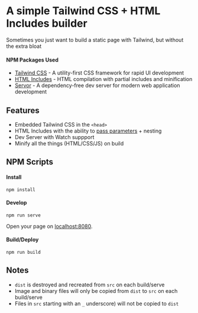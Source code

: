 # A simple Tailwind CSS + HTML Includes builder

Sometimes you just want to build a static page with Tailwind, but without the extra bloat

#### NPM Packages Used
- [Tailwind CSS](https://github.com/tailwindlabs/tailwindcss) - A utility-first CSS framework for rapid UI development
- [HTML Includes](https://github.com/entozoon/html-includes) - HTML compilation with partial includes and minification
- [Servor](https://github.com/lukejacksonn/servor) - A dependency-free dev server for modern web application development

## Features
- Embedded Tailwind CSS in the `<head>`
- HTML Includes with the ability to [pass parameters](https://github.com/entozoon/html-includes#use) + nesting
- Dev Server with Watch suppport
- Minify all the things (HTML/CSS/JS) on build


## NPM Scripts

#### Install
```
npm install
```

#### Develop
```
npm run serve
```
Open your page on [localhost:8080](http://localhost:8080/).


#### Build/Deploy
```
npm run build
```


## Notes
- `dist` is destroyed and recreated from `src` on each build/serve
- Image and binary files will only be copied from `dist` to `src` on each build/serve
- Files in `src` starting with an `_` underscore) will not be copied to `dist`